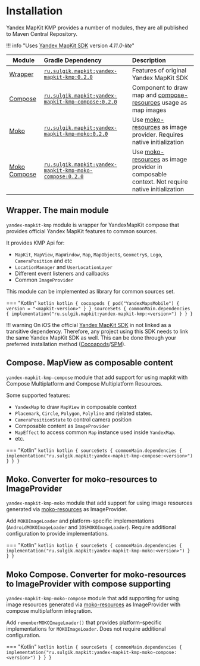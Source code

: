 # Installation

Yandex MapKit KMP provides a number of modules, they are all published to Maven Central Repository.

!!! info "Uses [Yandex MapKit SDK](https://yandex.ru/dev/mapkit/doc/ru/) version *4.11.0-lite*"

| Module	                                                                                               | Gradle Dependency                                                                                                                            | Description                                                                                                                                              |
|-------------------------------------------------------------------------------------------------------|:---------------------------------------------------------------------------------------------------------------------------------------------|:---------------------------------------------------------------------------------------------------------------------------------------------------------|
| [Wrapper](https://github.com/SuLG-ik/yandex-mapkit-kmp/tree/main/yandex-mapkit-kmp)                   | [`ru.sulgik.mapkit:yandex-mapkit-kmp:0.2.0`](https://search.maven.org/artifact/ru.sulgik.mapkit/yandex-mapkit-kmp)                           | Features of original Yandex MapKit SDK                                                                                                                   |
| [Compose](https://github.com/SuLG-ik/yandex-mapkit-kmp/tree/main/yandex-mapkit-kmp-compose)           | [`ru.sulgik.mapkit:yandex-mapkit-kmp-compose:0.2.0`](https://search.maven.org/artifact/ru.sulgik.mapkit/yandex-mapkit-kmp-compose)                | Component to draw map and [compose-resources](https://www.jetbrains.com/help/kotlin-multiplatform-dev/compose-images-resources.html) usage as map images |
| [Moko](https://github.com/SuLG-ik/yandex-mapkit-kmp/tree/main/yandex-mapkit-kmp-moko)                 | [`ru.sulgik.mapkit:yandex-mapkit-kmp-moko:0.2.0`](https://search.maven.org/artifact/ru.sulgik.mapkit/yandex-mapkit-kmp-moko)                 | Use [moko-resources](https://github.com/icerockdev/moko-resources) as image provider. Requires native initialization                                     |
| [Moko Compose](https://github.com/SuLG-ik/yandex-mapkit-kmp/tree/main/yandex-mapkit-kmp-moko-compose) | [`ru.sulgik.mapkit:yandex-mapkit-kmp-moko-compose:0.2.0`](https://search.maven.org/artifact/ru.sulgik.mapkit/yandex-mapkit-kmp-moko-compose) | Use [moko-resources](https://github.com/icerockdev/moko-resources) as image provider in composable context. Not require native initialization            |

## Wrapper. The main module

`yandex-mapkit-kmp` module is wrapper for YandexMapKit compose that provides official Yandex MapKit
features to common sources.

It provides KMP Api for:

- `MapKit`, `MapView`, `MapWindow`, `Map`, `MapObject`s, `Geometry`s, `Logo`, `CameraPosition` and etc
- `LocationManager` and `UserLocationLayer`
- Different event listeners and callbacks
- Common `ImageProvider`

This module can be implemented as library for common sources set.

=== "Kotlin"
    ``` kotlin
    kotlin {
        cocoapods {
            pod("YandexMapsMobile") {
              version = "<mapkit-version>"
            }
        }
        sourceSets {
            commonMain.dependencies {
                implementation("ru.sulgik.mapkit:yandex-mapkit-kmp:<version>")
            }
        }
    }
    ```

!!! warning
    On iOS the
    official [Yandex MapKit SDK](https://yandex.ru/dev/mapkit/doc/ru/ios/generated/getting_started) in
    not linked as a transitive dependency. Therefore, any project using this SDK needs to link the same
    Yandex MapKit SDK as well. This can be done through your preferred installation
    method ([Cocoapods](https://kotlinlang.org/docs/native-cocoapods.html)/[SPM](https://kotlinlang.org/docs/native-spm.html#project-configuration-options)).

## Compose. MapView as composable content

`yandex-mapkit-kmp-compose` module that add support for using mapkit with Compose Multiplatform 
and Compose Multiplatform Resources.

Some supported features:

- `YandexMap` to draw `MapView` in composable context
- `Placemark`, `Circle`, `Polygon`, `Polyline` and rjelated states.
- `CameraPositionState` to control camera position
- Composable content as `ImageProvider` 
- `MapEffect` to access common `Map` instance used inside `YandexMap`.
- etc.

=== "Kotlin"
    ``` kotlin
    kotlin {
        sourceSets {
            commonMain.dependencies {
                implementation("ru.sulgik.mapkit:yandex-mapkit-kmp-compose:<version>")
            }
        }
    }
    ```

## Moko. Converter for moko-resources to ImageProvider

`yandex-mapkit-kmp-moko` module that add support for using image resources generated 
via [moko-resources](https://github.com/icerockdev/moko-resources) as ImageProvider.

Add `MOKOImageLoader` and platform-specific implementations (`AndroidMOKOImageLoader` 
and `IOSMOKOImageLoader`). Require additional configuration to provide implementations.

=== "Kotlin"
    ``` kotlin
    kotlin {
        sourceSets {
            commonMain.dependencies {
                implementation("ru.sulgik.mapkit:yandex-mapkit-kmp-moko:<version>")
            }
        }
    }
    ```

## Moko Compose. Converter for moko-resources to ImageProvider with compose supporting

`yandex-mapkit-kmp-moko-compose` module that add supporting for using image resources generated 
via [moko-resources](https://github.com/icerockdev/moko-resources) as ImageProvider 
with compose multiplatform integration.

Add `rememberMOKOImageLoader()` that provides platform-specific implementations for 
`MOKOImageLoader`. Does not require additional configuration.

=== "Kotlin"
    ``` kotlin
    kotlin {
        sourceSets {
            commonMain.dependencies {
                implementation("ru.sulgik.mapkit:yandex-mapkit-kmp-moko-compose:<version>")
            }
        }
    }
    ```